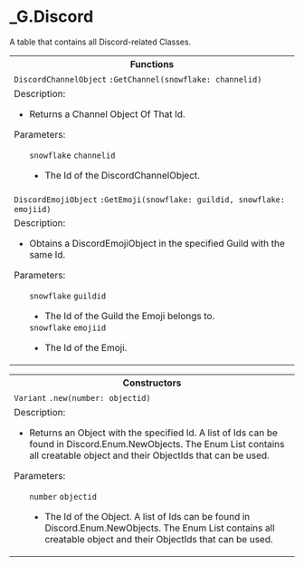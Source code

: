 # \_G.Discord
A table that contains all Discord-related Classes.
<table align="center">
  <tr>
    <th>Functions</th>
  </tr>
  <tr>
    <td>
      <code>DiscordChannelObject</code> <code>:GetChannel(snowflake: channelid)</code>
    </td>
  </tr>
  <tr>
    <td>
      Description:
      <ul TYPE="disc">
        <li>
          Returns a Channel Object Of That Id.
        </li>
      </ul>
      Parameters:
      <ul TYPE="disc">
        <code>snowflake</code> <code>channelid</code>
          <ul TYPE="disc">
            <li>
              The Id of the DiscordChannelObject.
            </li>
          </ul>
        </li>
      </ul>
    </td>
  </tr>
  <!----------GetEmoji---------->
  <tr>
    <td>
      <code>DiscordEmojiObject</code> <code>:GetEmoji(snowflake: guildid, snowflake: emojiid)</code>
    </td>
  </tr>
  <tr>
    <td>
      Description:
      <ul TYPE="disc">
        <li>
          Obtains a DiscordEmojiObject in the specified Guild with the same Id.
        </li>
      </ul>
      Parameters:
      <ul TYPE="disc">
        <code>snowflake</code> <code>guildid</code>
          <ul TYPE="disc">
            <li>
              The Id of the Guild the Emoji belongs to.
            </li>
          </ul>
       <code>snowflake</code> <code>emojiid</code>
          <ul TYPE="disc">
            <li>
              The Id of the Emoji.
            </li>
          </ul>
      </ul>
    </td>
  </tr>
</table> 
<table>
  <tr>
    <th>Constructors</th>
  </tr>
  <tr>
    <td>
      <code>Variant</code> <code>.new(number: objectid)</code>
    </td>
  </tr>
  <tr>
    <td>
      Description:
      <ul TYPE="disc">
        <li>
          Returns an Object with the specified Id. A list of Ids can be found in Discord.Enum.NewObjects. The Enum List contains all creatable object and their ObjectIds that can be used.
        </li>
      </ul>
      Parameters:
      <ul TYPE="disc">
        <code>number</code> <code>objectid</code>
          <ul TYPE="disc">
            <li>
              The Id of the Object. A list of Ids can be found in Discord.Enum.NewObjects. The Enum List contains all creatable object and their ObjectIds that can be used.
            </li>
          </ul>
        </li>
      </ul>
    </td>
  </tr>
</table> 
